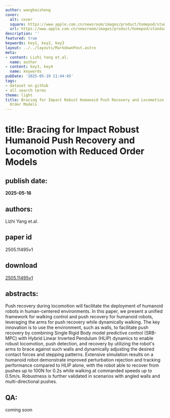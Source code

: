 ```yaml
---
author: wanghaisheng
cover:
  alt: cover
  square: https://www.apple.com.cn/newsroom/images/product/homepod/standard/Apple-HomePod-hero-230118_big.jpg.large_2x.jpg
  url: https://www.apple.com.cn/newsroom/images/product/homepod/standard/Apple-HomePod-hero-230118_big.jpg.large_2x.jpg
description: ''
featured: true
keywords: key1, key2, key3
layout: ../../layouts/MarkdownPost.astro
meta:
- content: Lizhi Yang et.al.
  name: author
- content: key3, key4
  name: keywords
pubDate: '2025-05-19 11:44:45'
tags:
- dataset on github
- all search terms
theme: light
title: Bracing for Impact Robust Humanoid Push Recovery and Locomotion with Reduced
  Order Models
---
```


# title: Bracing for Impact Robust Humanoid Push Recovery and Locomotion with Reduced Order Models 
## publish date: 
**2025-05-16** 
## authors: 
  Lizhi Yang et.al. 
## paper id
2505.11495v1
## download
[2505.11495v1](http://arxiv.org/abs/2505.11495v1)
## abstracts:
Push recovery during locomotion will facilitate the deployment of humanoid robots in human-centered environments. In this paper, we present a unified framework for walking control and push recovery for humanoid robots, leveraging the arms for push recovery while dynamically walking. The key innovation is to use the environment, such as walls, to facilitate push recovery by combining Single Rigid Body model predictive control (SRB-MPC) with Hybrid Linear Inverted Pendulum (HLIP) dynamics to enable robust locomotion, push detection, and recovery by utilizing the robot's arms to brace against such walls and dynamically adjusting the desired contact forces and stepping patterns. Extensive simulation results on a humanoid robot demonstrate improved perturbation rejection and tracking performance compared to HLIP alone, with the robot able to recover from pushes up to 100N for 0.2s while walking at commanded speeds up to 0.5m/s. Robustness is further validated in scenarios with angled walls and multi-directional pushes.
## QA:
coming soon
